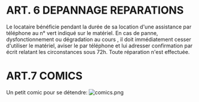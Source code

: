 # ART. 6 DEPANNAGE REPARATIONS
Le locataire bénéficie pendant la durée de sa location d'une assistance par téléphone au n° vert indiqué sur le matériel. En cas de panne, dysfonctionnement ou dégradation au cours , il doit immédiatement cesser d'utiliser le matériel, aviser le  par téléphone et lui adresser confirmation par écrit relatant les circonstances sous 72h. Toute réparation n'est effectuée.

# ART.7 COMICS
Un petit comic pour se détendre:
![comics.png](comic)
